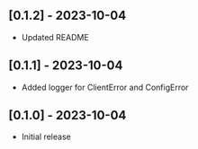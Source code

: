 ## [0.1.2] - 2023-10-04

- Updated README

## [0.1.1] - 2023-10-04

- Added logger for ClientError and ConfigError

## [0.1.0] - 2023-10-04

- Initial release
